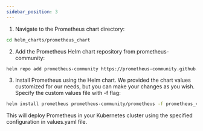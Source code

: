 ```yaml
---
sidebar_position: 3
---
```

1. Navigate to the Prometheus chart directory:

```bash
cd helm_charts/prometheus_chart
```


2. Add the Prometheus Helm chart repository from prometheus-community:

```bash
helm repo add prometheus-community https://prometheus-community.github.io/helm-charts
```
3. Install Prometheus using the Helm chart. We provided the chart values customized for our needs, but you can make your changes as you wish. Specify the custom values file with -f flag:

```bash
helm install prometheus prometheus-community/prometheus -f prometheus_values.yaml --version 19.0.0
```

This will deploy Prometheus in your Kubernetes cluster using the specified configuration in values.yaml file.